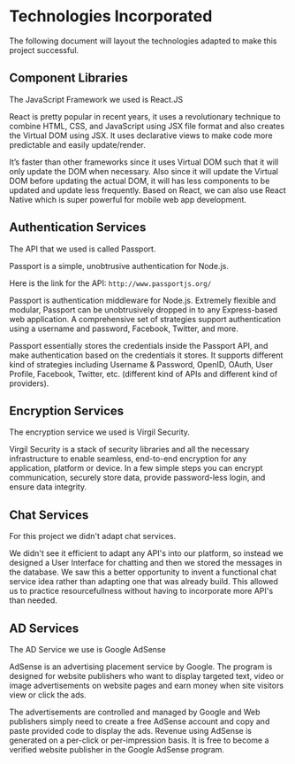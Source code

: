 # Technologies Incorporated

The following document will layout the technologies adapted to make this project successful.

## Component Libraries <a name="compLib"></a> 

The JavaScript Framework we used is React.JS 

React is pretty popular in recent years, it uses a revolutionary technique to combine HTML, CSS, and JavaScript using 
JSX file format and also creates the Virtual DOM using JSX. It uses declarative views to make code more predictable 
and easily update/render. 

It’s faster than other frameworks since it uses Virtual DOM such that it will only update the DOM when necessary. 
Also since it will update the Virtual DOM before updating the actual DOM, it will has less components to be updated
and update less frequently. Based on React, we can also use React Native which is super powerful for mobile web app 
development.

## Authentication Services <a name="auSev"></a> 

The API that we used is called Passport.

Passport is a simple, unobtrusive authentication for Node.js.

Here is the link for the API: `http://www.passportjs.org/`

Passport is authentication middleware for Node.js. Extremely flexible and modular, Passport can be unobtrusively 
dropped in to any Express-based web application. A comprehensive set of strategies support authentication using a 
username and password, Facebook, Twitter, and more.

Passport essentially stores the credentials inside the Passport API, and make authentication based on the credentials 
it stores. It supports different kind of strategies including Username & Password, OpenID, OAuth, User Profile, 
Facebook, Twitter, etc. (different kind of APIs and different kind of providers).

## Encryption Services <a name="enSev"></a> 

The encryption service we used is Virgil Security.

Virgil Security is a stack of security libraries and all the necessary infrastructure to enable seamless, end-to-end 
encryption for any application, platform or device. In a few simple steps you can encrypt communication, securely store 
data, provide password-less login, and ensure data integrity.

## Chat Services <a name="chSev"></a> 

For this project we didn't adapt chat services.

We didn't see it efficient to adapt any API's into our platform, so instead we designed a User Interface for chatting
and then we stored the messages in the database. We saw this a better opportunity to invent a functional chat service 
idea rather than adapting one that was already build. This allowed us to practice resourcefullness without having to
incorporate more API's than needed.

## AD Services <a name="adServ"></a> 

The AD Service we use is Google AdSense

AdSense is an advertising placement service by Google. The program is designed for website publishers who want to 
display targeted text, video or image advertisements on website pages and earn money when site visitors view or click
the ads.

The advertisements are controlled and managed by Google and Web publishers simply need to create a free AdSense account 
and copy and paste provided code to display the ads. Revenue using AdSense is generated on a per-click or per-impression 
basis. It is free to become a verified website publisher in the Google AdSense program.